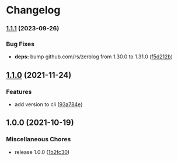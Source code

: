 # Changelog

### [1.1.1](https://www.github.com/soerenschneider/vault-hysteria/compare/v1.1.0...v1.1.1) (2023-09-26)


### Bug Fixes

* **deps:** bump github.com/rs/zerolog from 1.30.0 to 1.31.0 ([f5d212b](https://www.github.com/soerenschneider/vault-hysteria/commit/f5d212bc3ed02f094b340c3474ad15b25b03dead))

## [1.1.0](https://www.github.com/soerenschneider/vault-hysteria/compare/v1.0.0...v1.1.0) (2021-11-24)


### Features

* add version to cli ([93a784e](https://www.github.com/soerenschneider/vault-hysteria/commit/93a784ef193707bae5906c96e6413ce9e998e6d3))

## 1.0.0 (2021-10-19)


### Miscellaneous Chores

* release 1.0.0 ([1b2fc30](https://www.github.com/soerenschneider/vault-hysteria/commit/1b2fc3033c9bcf7bbf1b1bde01669eba66e2517b))
